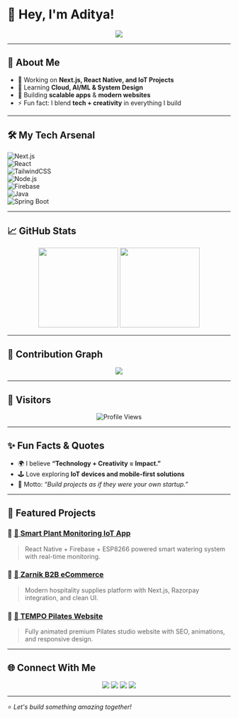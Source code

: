 # 👋 Hey, I'm Aditya!  
<p align="center">
  <img src="https://readme-typing-svg.herokuapp.com?size=24&color=00C7B7&center=true&vCenter=true&width=500&lines=Full+Stack+Developer;React+Native+%7C+Next.js+Enthusiast;Tech+Explorer+%7C+Problem+Solver;Always+Learning+New+Things" />
</p>

---

## 🚀 About Me  
- 🔭 Working on **Next.js, React Native, and IoT Projects**  
- 🌱 Learning **Cloud, AI/ML & System Design**  
- 🎯 Building **scalable apps** & **modern websites**  
- ⚡ Fun fact: I blend **tech + creativity** in everything I build  

---

## 🛠️ My Tech Arsenal  

![Next.js](https://img.shields.io/badge/Next.js-black?style=for-the-badge&logo=next.js)  
![React](https://img.shields.io/badge/React-20232A?style=for-the-badge&logo=react&logoColor=61DAFB)  
![TailwindCSS](https://img.shields.io/badge/TailwindCSS-38B2AC?style=for-the-badge&logo=tailwind-css&logoColor=white)  
![Node.js](https://img.shields.io/badge/Node.js-43853D?style=for-the-badge&logo=node.js&logoColor=white)  
![Firebase](https://img.shields.io/badge/Firebase-ffca28?style=for-the-badge&logo=firebase&logoColor=black)  
![Java](https://img.shields.io/badge/Java-ED8B00?style=for-the-badge&logo=java&logoColor=white)  
![Spring Boot](https://img.shields.io/badge/SpringBoot-6DB33F?style=for-the-badge&logo=spring&logoColor=white)  

---

## 📈 GitHub Stats  

<p align="center">
  <img src="https://github-readme-stats.vercel.app/api?username=adityav2131&show_icons=true&theme=radical" height="180" />
  <img src="https://github-readme-streak-stats.herokuapp.com/?user=adityav2131&theme=radical" height="180" />
</p>

---

## 🌱 Contribution Graph  
<p align="center">
  <img src="https://github-readme-activity-graph.vercel.app/graph?username=adityav2131&theme=react-dark&hide_border=true&area=true" />
</p>

---

## 👀 Visitors  
<p align="center">
  <img src="https://komarev.com/ghpvc/?username=adityav2131&style=for-the-badge&color=brightgreen" alt="Profile Views" />
</p>

---

## ✨ Fun Facts & Quotes  

- 🌍 I believe **“Technology + Creativity = Impact.”**  
- 🕹️ Love exploring **IoT devices and mobile-first solutions**  
- 🧠 Motto: *“Build projects as if they were your own startup.”*  

---

## 🚀 Featured Projects  

### 🔹 [🌱 Smart Plant Monitoring IoT App](https://github.com/adityav2131)  
> React Native + Firebase + ESP8266 powered smart watering system with real-time monitoring.  

### 🔹 [🏨 Zarnik B2B eCommerce](https://github.com/adityav2131)  
> Modern hospitality supplies platform with Next.js, Razorpay integration, and clean UI.  

### 🔹 [💪 TEMPO Pilates Website](https://github.com/adityav2131)  
> Fully animated premium Pilates studio website with SEO, animations, and responsive design.  

---

## 🌐 Connect With Me  
<p align="center">
  <a href="https://www.linkedin.com/in/adityav2131/"><img src="https://img.shields.io/badge/LinkedIn-%230077B5.svg?style=for-the-badge&logo=linkedin&logoColor=white"/></a>
  <a href="mailto:adityav2131@arterns.in"><img src="https://img.shields.io/badge/Email-D14836?style=for-the-badge&logo=gmail&logoColor=white"/></a>
  <a href="https://adityaverma.engineer"><img src="https://img.shields.io/badge/Portfolio-000000?style=for-the-badge&logo=vercel&logoColor=white"/></a>
  <a href="https://www.instagram.com/adityav2131/"><img src="https://img.shields.io/badge/Instagram-E4405F?style=for-the-badge&logo=instagram&logoColor=white"/></a>
</p>

---

⭐️ _Let's build something amazing together!_
